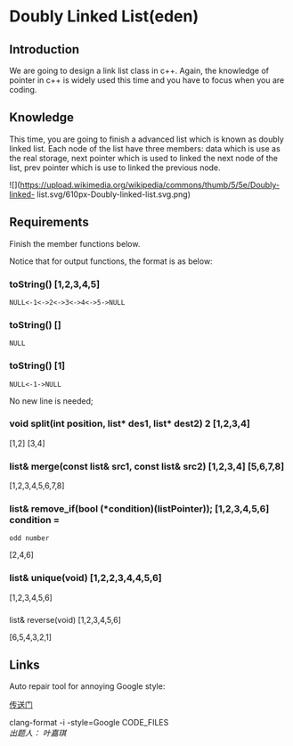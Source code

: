 # Doubly Linked List(eden)

## Introduction

We are going to design a link list class in c++. Again, the knowledge of pointer in c++ is
widely used this time and you have to focus when you are coding.   

## Knowledge

This time, you are going to finish a advanced list which is known as doubly
linked list. Each node of the list have three members: data which is use as
the real storage, next pointer which is used to linked the next node of the
list, prev pointer which is use to linked the previous node.



![](https://upload.wikimedia.org/wikipedia/commons/thumb/5/5e/Doubly-linked-
list.svg/610px-Doubly-linked-list.svg.png)





## Requirements

Finish the member functions below.

Notice that for output functions, the format is as below:

### toString() [1,2,3,4,5]

    
    
    NULL<-1<->2<->3<->4<->5->NULL  
    

### toString() []

    
    
    NULL  
    

### toString() [1]

    
    
    NULL<-1->NULL

No new line is needed;

###  

### void split(int position, list* des1, list* dest2) 2 [1,2,3,4]

[1,2] [3,4]



### list& merge(const list& src1, const list& src2) [1,2,3,4] [5,6,7,8]

[1,2,3,4,5,6,7,8]

###  

### list& remove_if(bool (*condition)(listPointer)); [1,2,3,4,5,6] condition =
`odd number`

[2,4,6]

###  

### list& unique(void) [1,2,2,3,4,4,5,6]

[1,2,3,4,5,6]

###  
list& reverse(void) [1,2,3,4,5,6]

[6,5,4,3,2,1]

## Links
Auto repair tool for annoying Google style:

[传送门](http://clang.llvm.org/docs/ClangFormat.html)

clang-format -i -style=Google CODE_FILES    
*出题人： 叶嘉琪*